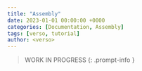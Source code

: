 ```yaml
---
title: "Assembly"
date: 2023-01-01 00:00:00 +0000
categories: [Documentation, Assembly]
tags: [verso, tutorial]
author: <verso>
---
```


> WORK IN PROGRESS
{: .prompt-info }